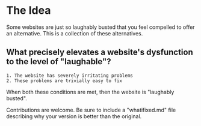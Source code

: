 # The Idea
Some websites are just so laughably busted that you feel compelled to offer an alternative.
This is a collection of these alternatives.

## What precisely elevates a website's dysfunction to the level of "laughable"?  

    1. The website has severely irritating problems
    2. These problems are trivially easy to fix

When both these conditions are met, then the website is "laughably busted".

Contributions are welcome.  Be sure to include a "whatifixed.md" file describing why your version is better than the original.

